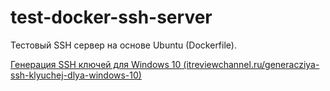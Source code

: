 # test-docker-ssh-server
Тестовый SSH сервер на основе Ubuntu (Dockerfile).

[Генерация SSH ключей для Windows 10 (itreviewchannel.ru/generacziya-ssh-klyuchej-dlya-windows-10)](https://itreviewchannel.ru/generacziya-ssh-klyuchej-dlya-windows-10/)
